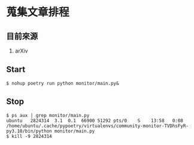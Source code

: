 # 蒐集文章排程

## 目前來源

1. arXiv

## Start

```
$ nohup poetry run python monitor/main.py&
```

## Stop

```
$ ps aux | grep monitor/main.py
ubuntu   2824314  3.1  0.1  66900 51292 pts/0    S    13:58   0:08 /home/ubuntu/.cache/pypoetry/virtualenvs/community-monitor-TVDhsFyR-py3.10/bin/python monitor/main.py
$ kill -9 2824314
```
